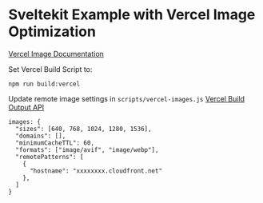 # Sveltekit Example with Vercel Image Optimization
[Vercel Image Documentation](https://vercel.com/docs/concepts/image-optimization)

Set Vercel Build Script to:
```
npm run build:vercel
```

Update remote image settings in `scripts/vercel-images.js`
[Vercel Build Output API](https://vercel.com/docs/build-output-api/v3#build-output-configuration/supported-properties/images)
```
images: {
  "sizes": [640, 768, 1024, 1280, 1536],
  "domains": [],
  "minimumCacheTTL": 60,
  "formats": ["image/avif", "image/webp"],
  "remotePatterns": [ 
    { 
      "hostname": "xxxxxxxx.cloudfront.net"
    }, 
  ]
}
```
